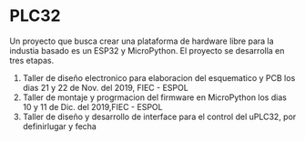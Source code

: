 # PLC32
Un proyecto que busca crear una plataforma de hardware libre para la industia basado es un ESP32 y MicroPython. 
El proyecto se desarrolla en tres etapas. 
1. Taller de diseño electronico para elaboracion del esquematico y PCB los dias 21 y 22 de Nov. del 2019, FIEC - ESPOL
2. Taller de montaje y progrmacion del firmware en MicroPython los dias 10 y 11 de Dic. del 2019,FIEC - ESPOL
3. Taller de diseño y desarrollo de interface para el control del uPLC32, por definirlugar y fecha


